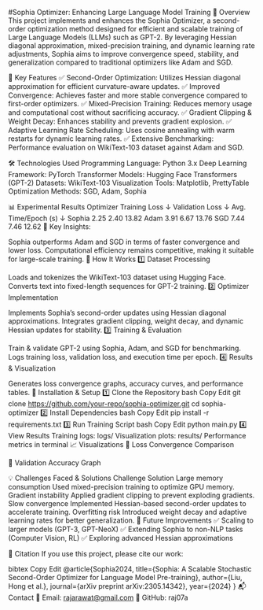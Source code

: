 #Sophia Optimizer: Enhancing Large Language Model Training
📌 Overview
This project implements and enhances the Sophia Optimizer, a second-order optimization method designed for efficient and scalable training of Large Language Models (LLMs) such as GPT-2. By leveraging Hessian diagonal approximation, mixed-precision training, and dynamic learning rate adjustments, Sophia aims to improve convergence speed, stability, and generalization compared to traditional optimizers like Adam and SGD.

🚀 Key Features
✅ Second-Order Optimization: Utilizes Hessian diagonal approximation for efficient curvature-aware updates.
✅ Improved Convergence: Achieves faster and more stable convergence compared to first-order optimizers.
✅ Mixed-Precision Training: Reduces memory usage and computational cost without sacrificing accuracy.
✅ Gradient Clipping & Weight Decay: Enhances stability and prevents gradient explosion.
✅ Adaptive Learning Rate Scheduling: Uses cosine annealing with warm restarts for dynamic learning rates.
✅ Extensive Benchmarking: Performance evaluation on WikiText-103 dataset against Adam and SGD.

🛠️ Technologies Used
Programming Language: Python 3.x
Deep Learning Framework: PyTorch
Transformer Models: Hugging Face Transformers (GPT-2)
Datasets: WikiText-103
Visualization Tools: Matplotlib, PrettyTable
Optimization Methods: SGD, Adam, Sophia
 
📊 Experimental Results
Optimizer	Training Loss ↓	Validation Loss ↓	Avg. Time/Epoch (s) ↓
Sophia	2.25	2.40	13.82
Adam	3.91	6.67	13.76
SGD	7.44	7.46	12.62
📌 Key Insights:

Sophia outperforms Adam and SGD in terms of faster convergence and lower loss.
Computational efficiency remains competitive, making it suitable for large-scale training.
🔬 How It Works
1️⃣ Dataset Processing

Loads and tokenizes the WikiText-103 dataset using Hugging Face.
Converts text into fixed-length sequences for GPT-2 training.
2️⃣ Optimizer Implementation

Implements Sophia’s second-order updates using Hessian diagonal approximations.
Integrates gradient clipping, weight decay, and dynamic Hessian updates for stability.
3️⃣ Training & Evaluation

Train & validate GPT-2 using Sophia, Adam, and SGD for benchmarking.
Logs training loss, validation loss, and execution time per epoch.
4️⃣ Results & Visualization

Generates loss convergence graphs, accuracy curves, and performance tables.
📌 Installation & Setup
1️⃣ Clone the Repository
bash
Copy
Edit
git clone https://github.com/your-repo/sophia-optimizer.git
cd sophia-optimizer
2️⃣ Install Dependencies
bash
Copy
Edit
pip install -r requirements.txt
3️⃣ Run Training Script
bash
Copy
Edit
python main.py
4️⃣ View Results
Training logs: logs/
Visualization plots: results/
Performance metrics in terminal
📈 Visualizations
📌 Loss Convergence Comparison

📌 Validation Accuracy Graph

💡 Challenges Faced & Solutions
Challenge	Solution
Large memory consumption	Used mixed-precision training to optimize GPU memory.
Gradient instability	Applied gradient clipping to prevent exploding gradients.
Slow convergence	Implemented Hessian-based second-order updates to accelerate training.
Overfitting risk	Introduced weight decay and adaptive learning rates for better generalization.
📌 Future Improvements
✅ Scaling to larger models (GPT-3, GPT-NeoX)
✅ Extending Sophia to non-NLP tasks (Computer Vision, RL)
✅ Exploring advanced Hessian approximations

📜 Citation
If you use this project, please cite our work:

bibtex
Copy
Edit
@article{Sophia2024,
  title={Sophia: A Scalable Stochastic Second-Order Optimizer for Language Model Pre-training},
  author={Liu, Hong et al.},
  journal={arXiv preprint arXiv:2305.14342},
  year={2024}
}
📬 Contact
📧 Email: rajarawat@gmail.com
🔗 GitHub: raj07a

